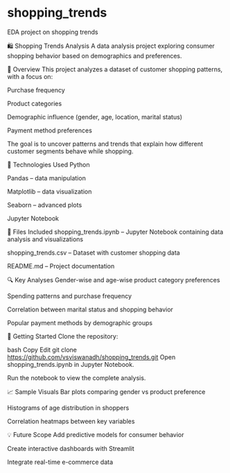 # shopping_trends
EDA project on shopping trends

🛍️ Shopping Trends Analysis
A data analysis project exploring consumer shopping behavior based on demographics and preferences.

📌 Overview
This project analyzes a dataset of customer shopping patterns, with a focus on:

Purchase frequency

Product categories

Demographic influence (gender, age, location, marital status)

Payment method preferences

The goal is to uncover patterns and trends that explain how different customer segments behave while shopping.

🧰 Technologies Used
Python

Pandas – data manipulation

Matplotlib – data visualization

Seaborn – advanced plots

Jupyter Notebook

📁 Files Included
shopping_trends.ipynb – Jupyter Notebook containing data analysis and visualizations

shopping_trends.csv – Dataset with customer shopping data

README.md – Project documentation

🔍 Key Analyses
Gender-wise and age-wise product category preferences

Spending patterns and purchase frequency

Correlation between marital status and shopping behavior

Popular payment methods by demographic groups

🚀 Getting Started
Clone the repository:

bash
Copy
Edit
git clone https://github.com/vsviswanadh/shopping_trends.git
Open shopping_trends.ipynb in Jupyter Notebook.

Run the notebook to view the complete analysis.

📈 Sample Visuals
Bar plots comparing gender vs product preference

Histograms of age distribution in shoppers

Correlation heatmaps between key variables

💡 Future Scope
Add predictive models for consumer behavior

Create interactive dashboards with Streamlit

Integrate real-time e-commerce data


